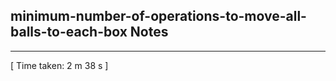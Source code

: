 <h2>minimum-number-of-operations-to-move-all-balls-to-each-box Notes</h2><hr>[ Time taken: 2 m 38 s ]